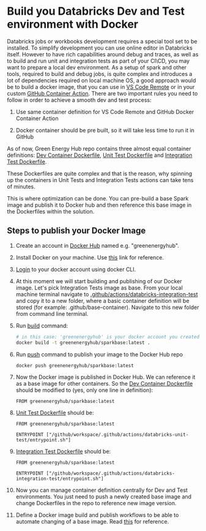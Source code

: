 # Build you Databricks Dev and Test environment with Docker

Databricks jobs or workbooks development requires a special tool set to be installed. To simplify development you can use online editor in Databricks itself.
However to have rich capabilities around debug and traces, as well as to build and run unit and integration tests as part of your CI\CD, you may want to prepare a local dev environment.
As a setup of spark and other tools, required to build and debug jobs, is quite complex and introduces a lot of dependencies required on local machine OS, a good approach would be to build a docker image, that you can use in [VS Code Remote](https://code.visualstudio.com/docs/remote/containers) or in your custom [GitHub Container Action](https://docs.github.com/en/free-pro-team@latest/actions/creating-actions/creating-a-docker-container-action).
There are two important rules you need to follow in order to achieve a smooth dev and test process:

1. Use same container definition for VS Code Remote and GitHub Docker Container Action

2. Docker container should be pre built, so it will take less time to run it in GitHub

As of now, Green Energy Hub repo contains three almost equal container definitions: [Dev Container Dockerfile](../../.devcontainer/Dockerfile), [Unit Test Dockerfile](../../.github/actions/databricks-unit-test/Dockerfile) and [Integration Test Dockerfile](../../.github/actions/databricks-integration-test/Dockerfile).

These Dockerfiles are quite complex and that is the reason, why spinning up the containers in Unit Tests and Integration Tests actions can take tens of minutes.

This is where optimization can be done. You can pre-build a base Spark image and publish it to Docker hub and then reference this base image in the Dockerfiles within the solution.

## Steps to publish your Docker Image

1. Create an account in [Docker Hub](https://hub.docker.com/) named e.g. "greenenergyhub".

2. Install Docker on your machine. Use [this](https://docs.docker.com/engine/install/) link for reference.

3. [Login](https://docs.docker.com/engine/reference/commandline/login/) to your docker account using docker CLI.

4. At this moment we will start building and publishing of our Docker image.
Let's pick Integration Tests image as base. From your local machine terminal navigate to [.github/actions/databricks-integration-test](../../.github/actions/databricks-integration-test) and copy it to a new folder, where a basic container definition will be stored (for example: .github/base-container).
Navigate to this new folder from command line terminal.

5. Run [build](https://docs.docker.com/engine/reference/commandline/build/) command:

    ```sh
    # in this case: 'greenenergyhub' is your docker account you created at step 1, 'sparkbase' is a name of your container, 'latest' is a tag (you should specify version here to be able to refer to concrete image version in other containers).
    docker build -t greenenergyhub/sparkbase:latest .
    ```

6. Run [push](https://docs.docker.com/engine/reference/commandline/push/) command to publish your image to the Docker Hub repo

    ```sh
    docker push greenenergyhub/sparkbase:latest
    ```

7. Now the Docker image is published in Docker Hub. We can reference it as a base image for other containers. So the [Dev Container Dockerfile](../../.devcontainer/Dockerfile) should be modified to (yes, only one line in definition):

    ```docker
    FROM greenenergyhub/sparkbase:latest
    ```

8. [Unit Test Dockerfile](../../.github/actions/databricks-unit-test/Dockerfile) should be:

    ```docker
    FROM greenenergyhub/sparkbase:latest

    ENTRYPOINT ["/github/workspace/.github/actions/databricks-unit-test/entrypoint.sh"]
    ```

9. [Integration Test Dockerfile](../../.github/actions/databricks-integration-test/Dockerfile) should be:

    ```docker
    FROM greenenergyhub/sparkbase:latest

    ENTRYPOINT ["/github/workspace/.github/actions/databricks-integration-test/entrypoint.sh"]
    ```

10. Now you can manage container definition centrally for Dev and Test environments. You just need to push a newly created base image and change Dockerfiles in the repo to reference new image version.

11. Define a Docker image build and publish workflows to be able to automate changing of a base image. Read [this](https://docs.github.com/en/free-pro-team@latest/actions/guides/publishing-docker-images) for reference.
